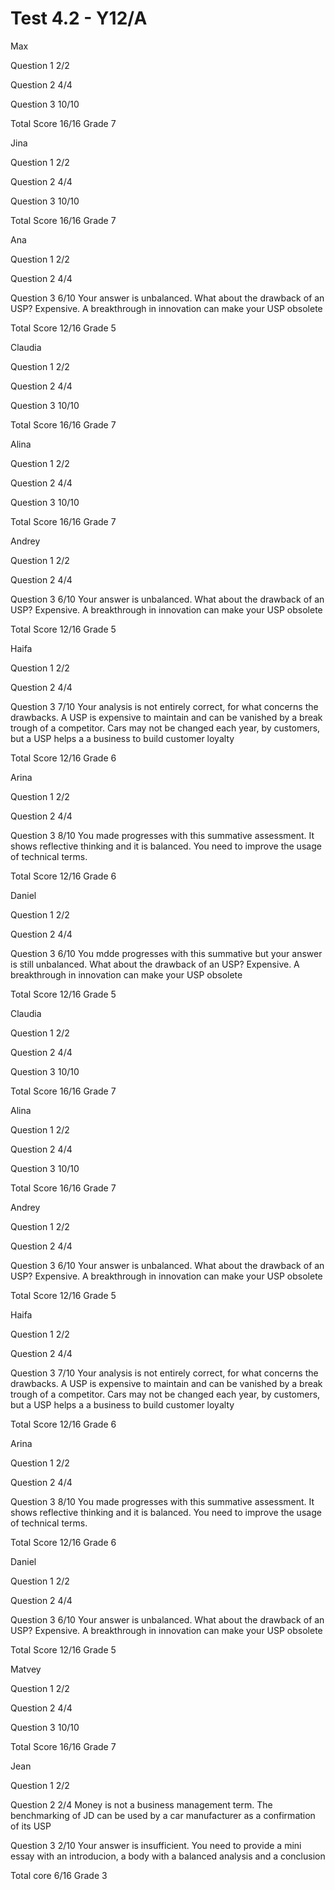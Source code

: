 # Test 4.2 - Y12/A

Max

Question 1	2/2

Question 2	4/4

Question 3	10/10

Total Score 16/16 Grade 7

Jina

Question 1	2/2

Question 2	4/4

Question 3	10/10

Total Score 16/16 Grade 7

Ana

Question 1	2/2

Question 2	4/4

Question 3	6/10
		Your answer is unbalanced. What about the drawback of an USP?
		Expensive. A breakthrough in innovation can make your USP obsolete

Total Score 12/16 Grade 5

Claudia

Question 1	2/2

Question 2	4/4

Question 3	10/10

Total Score 16/16 Grade 7

Alina

Question 1	2/2

Question 2	4/4

Question 3	10/10

Total Score 16/16 Grade 7

Andrey

Question 1	2/2

Question 2	4/4

Question 3	6/10
		Your answer is unbalanced. What about the drawback of an USP?
		Expensive. A breakthrough in innovation can make your USP obsolete

Total Score 12/16 Grade 5

Haifa

Question 1	2/2

Question 2	4/4

Question 3	7/10
		Your analysis is not entirely correct, for what concerns the drawbacks.
		A USP is expensive to maintain and can be vanished by a break trough of
		a competitor. 
		Cars may not be changed each year, by customers,  but a USP helps a
		a business to build customer loyalty

Total Score 12/16 Grade 6

Arina

Question 1	2/2

Question 2	4/4

Question 3	8/10
		You made progresses with this summative assessment. It shows reflective
		thinking and it is balanced. You need to improve the usage of technical
		terms.

Total Score 12/16 Grade 6

Daniel

Question 1	2/2

Question 2	4/4

Question 3	6/10
		You mdde progresses with this summative but your answer is still
		unbalanced. What about the drawback of an USP?
		Expensive. A breakthrough in innovation can make your USP obsolete

Total Score 12/16 Grade 5

Claudia

Question 1	2/2

Question 2	4/4

Question 3	10/10

Total Score 16/16 Grade 7

Alina

Question 1	2/2

Question 2	4/4

Question 3	10/10

Total Score 16/16 Grade 7

Andrey

Question 1	2/2

Question 2	4/4

Question 3	6/10
		Your answer is unbalanced. What about the drawback of an USP?
		Expensive. A breakthrough in innovation can make your USP obsolete

Total Score 12/16 Grade 5

Haifa

Question 1	2/2

Question 2	4/4

Question 3	7/10
		Your analysis is not entirely correct, for what concerns the drawbacks.
		A USP is expensive to maintain and can be vanished by a break trough of
		a competitor. 
		Cars may not be changed each year, by customers,  but a USP helps a
		a business to build customer loyalty

Total Score 12/16 Grade 6

Arina

Question 1	2/2

Question 2	4/4

Question 3	8/10
		You made progresses with this summative assessment. It shows reflective
		thinking and it is balanced. You need to improve the usage of technical
		terms.

Total Score 12/16 Grade 6

Daniel

Question 1	2/2

Question 2	4/4

Question 3	6/10
		Your answer is unbalanced. What about the drawback of an USP?
		Expensive. A breakthrough in innovation can make your USP obsolete

Total Score 12/16 Grade 5

Matvey

Question 1	2/2

Question 2	4/4

Question 3	10/10

Total Score 16/16 Grade 7

Jean

Question 1	2/2

Question 2	2/4
		Money is not a business management term. The benchmarking of JD
		can be used by a car manufacturer as a confirmation of its
		USP

Question 3	2/10
		Your answer is insufficient. You need to provide a mini essay
		with an introducion, a body with a balanced analysis and a 
		conclusion

Total core 6/16 Grade 3
